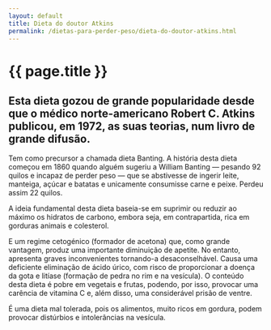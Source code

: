 ```yaml
---
layout: default
title: Dieta do doutor Atkins
permalink: /dietas-para-perder-peso/dieta-do-doutor-atkins.html
---
```


# {{ page.title }}

## Esta dieta gozou de grande popularidade desde que o médico norte-americano Robert C. Atkins publicou, em 1972, as suas teorias, num livro de grande difusão.

Tem como precursor a chamada dieta Banting. A história desta dieta começou em 1860 quando alguém sugeriu a William Banting — pesando 92 quilos e incapaz de perder peso — que se abstivesse de ingerir leite, manteiga, açúcar e batatas e unicamente consumisse carne e peixe. Perdeu assim 22 quilos.

A ideia fundamental desta dieta baseia-se em suprimir ou reduzir ao máximo os hidratos de carbono, embora seja, em contrapartida, rica em gorduras animais e colesterol.

E um regime cetogénico (formador de acetona) que, como grande vantagem, produz uma importante diminuição de apetite. No entanto, apresenta graves inconvenientes tornando-a desaconselhável. Causa uma deficiente eliminação de ácido úrico, com risco de proporcionar a doença da gota e litíase (formação de pedra no rim e na vesícula). O conteúdo desta dieta é pobre em vegetais e frutas, podendo, por isso, provocar uma carência de vitamina C e, além disso, uma considerável prisão de ventre.

É uma dieta mal tolerada, pois os alimentos, muito ricos em gordura, podem provocar distúrbios e intolerâncias na vesícula.
